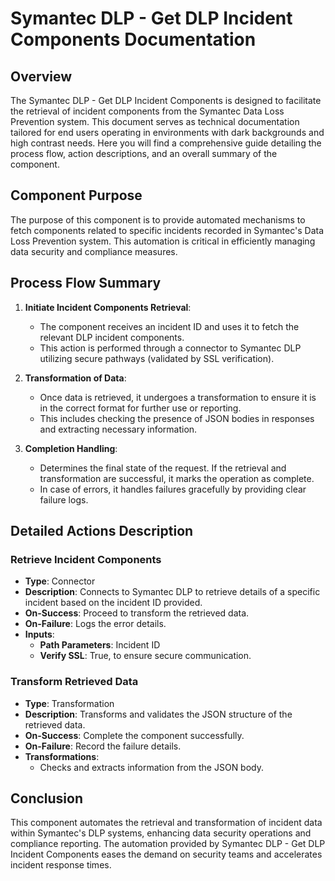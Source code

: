 # Symantec DLP - Get DLP Incident Components Documentation

## Overview
The Symantec DLP - Get DLP Incident Components is designed to facilitate the retrieval of incident components from the Symantec Data Loss Prevention system. This document serves as technical documentation tailored for end users operating in environments with dark backgrounds and high contrast needs. Here you will find a comprehensive guide detailing the process flow, action descriptions, and an overall summary of the component.

## Component Purpose
The purpose of this component is to provide automated mechanisms to fetch components related to specific incidents recorded in Symantec's Data Loss Prevention system. This automation is critical in efficiently managing data security and compliance measures.

## Process Flow Summary
1. **Initiate Incident Components Retrieval**:
   - The component receives an incident ID and uses it to fetch the relevant DLP incident components.
   - This action is performed through a connector to Symantec DLP utilizing secure pathways (validated by SSL verification).

2. **Transformation of Data**:
   - Once data is retrieved, it undergoes a transformation to ensure it is in the correct format for further use or reporting.
   - This includes checking the presence of JSON bodies in responses and extracting necessary information.

3. **Completion Handling**:
   - Determines the final state of the request. If the retrieval and transformation are successful, it marks the operation as complete.
   - In case of errors, it handles failures gracefully by providing clear failure logs.

## Detailed Actions Description
### Retrieve Incident Components
- **Type**: Connector
- **Description**: Connects to Symantec DLP to retrieve details of a specific incident based on the incident ID provided.
- **On-Success**: Proceed to transform the retrieved data.
- **On-Failure**: Logs the error details.
- **Inputs**:
  - **Path Parameters**: Incident ID
  - **Verify SSL**: True, to ensure secure communication.

### Transform Retrieved Data
- **Type**: Transformation
- **Description**: Transforms and validates the JSON structure of the retrieved data.
- **On-Success**: Complete the component successfully.
- **On-Failure**: Record the failure details.
- **Transformations**:
  - Checks and extracts information from the JSON body.
  
## Conclusion
This component automates the retrieval and transformation of incident data within Symantec's DLP systems, enhancing data security operations and compliance reporting. The automation provided by Symantec DLP - Get DLP Incident Components eases the demand on security teams and accelerates incident response times.

